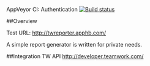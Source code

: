 AppVeyor CI:
Authentication [![Build status](https://ci.appveyor.com/api/projects/status/yyhfuagjwakbxkp9/branch/Authentication?svg=true)](https://ci.appveyor.com/project/xtrmstep/teamworkreporter/branch/Authentication)

##Overview

Test URL: http://twreporter.apphb.com/

A simple report generator is written for private needs.

##Integration
TW API http://developer.teamwork.com/
